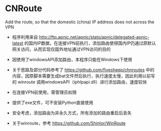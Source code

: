 # CNRoute
Add the route, so that the domestic (china) IP address does not across the VPN

- 程序利用来自 
http://ftp.apnic.net/apnic/stats/apnic/delegated-apnic-latest
的国内IP数据，在连接VPN前执行，添加路由使得国内IP仍通过原默认网关访问，从而实现仅国外地址通过VPN访问的目的

- 因使用了windowsAPI添加路由，本程序只能在Windows下使用

- 关于思路及部分代码参考了
https://github.com/fivesheep/chnroutes
中的内容，因原脚本需要生成bat文件然后执行，执行速度太慢，因此利用以前写的 winroute 调用windowsAPI（iphlpapi.dll）进行添加路由，速度较快

- 在连接VPN前使用，需管理员权限

- 提供了exe文件，可不安装Python直接使用

- 安全考虑，添加路由为非永久方式，所有添加的路由重启后丢失

- 关于winroute，参考
https://github.com/Shinlor/WinRoute
